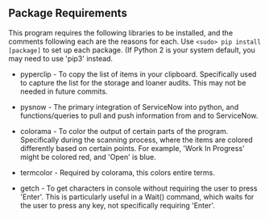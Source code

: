 


Package Requirements
------------------------

This program requires the following libraries to be installed, and the comments following each are
the reasons for each. Use `<sudo> pip install [package]` to set up each package.
(If Python 2 is your system default, you may need to use 'pip3' instead.

* pyperclip - To copy the list of items in your clipboard. Specifically used to capture the list
  for the storage and loaner audits. This may not be needed in future commits.

* pysnow - The primary integration of ServiceNow into python, and functions/queries to pull
  and push information from and to ServiceNow.

* colorama - To color the output of certain parts of the program. Specifically during the
  scanning process, where the items are colored differently based on certain points.
  For example, 'Work In Progress' might be colored red, and 'Open' is blue.

* termcolor - Required by colorama, this colors entire terms.

* getch - To get characters in console without requiring the user to press 'Enter'. This is
  particularly useful in a Wait() command, which waits for the user to press any key, not
  specifically requiring 'Enter'.


